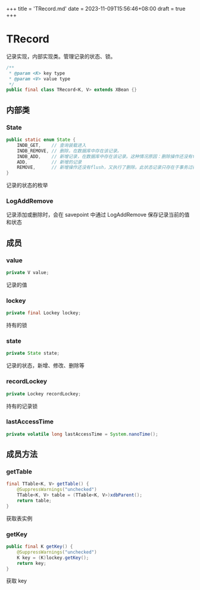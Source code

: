 +++
title = 'TRecord.md'
date = 2023-11-09T15:56:46+08:00
draft = true
+++

# TRecord

记录实现，内部实现类。管理记录的状态、锁。

```java
/**
 * @param <K> key type
 * @param <V> value type
 */
public final class TRecord<K, V> extends XBean {}
```

## 内部类

### State

```java
public static enum State {
    INDB_GET,    // 查询装载进入
    INDB_REMOVE, // 删除，在数据库中存在该记录。
    INDB_ADD,    // 新增记录，在数据库中存在该记录。这种情况原因：删除操作还没有flush，又执行了增加。
    ADD,         // 新增的记录
    REMOVE,      // 新增操作还没有flush，又执行了删除。此状态记录只存在于事务过程中，事务结束就会从cache中删除。
}
```

记录的状态的枚举

### LogAddRemove

[TRecord.LogAddRemove]: ./TRecord.LogAddRemove.md	"TRecord.LogAddRemove"

记录添加或删除时，会在 savepoint 中通过 LogAddRemove 保存记录当前的值和状态

## 成员

### value

```java
private V value;
```

记录的值

### lockey

```java
private final Lockey lockey;
```

持有的锁

### state

```java
private State state;
```

记录的状态，新增、修改、删除等

### recordLockey

```java
private Lockey recordLockey;
```

持有的记录锁

[^lockey 和 recordLockey 的区别]: 

### lastAccessTime

```java
private volatile long lastAccessTime = System.nanoTime();
```

## 成员方法

### getTable

```java
final TTable<K, V> getTable() {
    @SuppressWarnings("unchecked")
    TTable<K, V> table = (TTable<K, V>)xdbParent();
    return table;
}
```

获取表实例

### getKey

```java
public final K getKey() {
    @SuppressWarnings("unchecked")
    K key = (K)lockey.getKey();
    return key;
}
```

获取 key